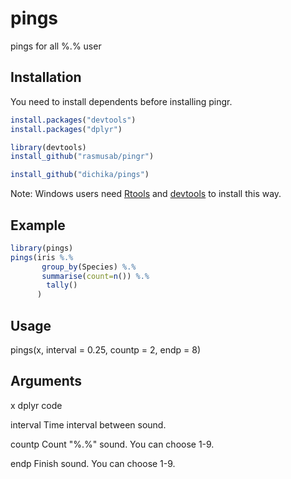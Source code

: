 pings
=====

pings for all %.% user 
## Installation
You need to install dependents before installing pingr.

```r
install.packages("devtools")
install.packages("dplyr")

library(devtools)
install_github("rasmusab/pingr")

install_github("dichika/pings")
```

Note: Windows users need [Rtools](http://www.murdoch-sutherland.com/Rtools/) and [devtools](http://CRAN.R-project.org/package=devtools) to install this way.

## Example
```r
library(pings)
pings(iris %.%
       group_by(Species) %.%
       summarise(count=n()) %.%
        tally()
      )
```

## Usage
pings(x, interval = 0.25, countp = 2, endp = 8)

## Arguments
x        dplyr code

interval Time interval between sound.

countp   Count "%.%" sound. You can choose 1-9.

endp     Finish sound. You can choose 1-9.
